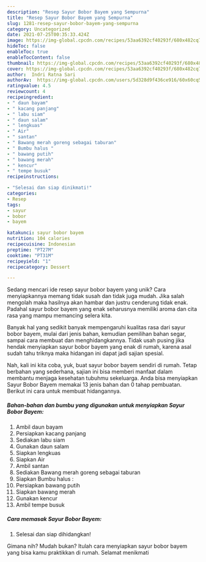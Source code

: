 ```yaml
---
description: "Resep Sayur Bobor Bayem yang Sempurna"
title: "Resep Sayur Bobor Bayem yang Sempurna"
slug: 1281-resep-sayur-bobor-bayem-yang-sempurna
category: Uncategorized
date: 2021-07-25T00:35:33.424Z
image: https://img-global.cpcdn.com/recipes/53aa6392cf40293f/680x482cq70/sayur-bobor-bayem-foto-resep-utama.jpg
hideToc: false
enableToc: true
enableTocContent: false
thumbnail: https://img-global.cpcdn.com/recipes/53aa6392cf40293f/680x482cq70/sayur-bobor-bayem-foto-resep-utama.jpg
cover: https://img-global.cpcdn.com/recipes/53aa6392cf40293f/680x482cq70/sayur-bobor-bayem-foto-resep-utama.jpg
author:  Indri Ratna Sari
authorAv:  https://img-global.cpcdn.com/users/5d328d9f436ce916/60x60cq50/avatar.jpg
ratingvalue: 4.5
reviewcount: 4
recipeingredient:
- " daun bayam"
- " kacang panjang"
- " labu siam"
- " daun salam"
- " lengkuas"
- " Air"
- " santan"
- " Bawang merah goreng sebagai taburan"
- " Bumbu halus "
- " bawang putih"
- " bawang merah"
- " kencur"
- " tempe busuk"
recipeinstructions:

- "Selesai dan siap dinikmati!"
categories:
- Resep
tags:
- sayur
- bobor
- bayem

katakunci: sayur bobor bayem 
nutrition: 104 calories
recipecuisine: Indonesian
preptime: "PT27M"
cooktime: "PT31M"
recipeyield: "1"
recipecategory: Dessert

---
```



Sedang mencari ide resep sayur bobor bayem yang unik? Cara menyiapkannya memang tidak susah dan tidak juga mudah. Jika salah mengolah maka hasilnya akan hambar dan justru cenderung tidak enak. Padahal sayur bobor bayem yang enak seharusnya memiliki aroma dan cita rasa yang mampu memancing selera kita.


Banyak hal yang sedikit banyak mempengaruhi kualitas rasa dari sayur bobor bayem, mulai dari jenis bahan, kemudian pemilihan bahan segar, sampai cara membuat dan menghidangkannya. Tidak usah pusing jika hendak menyiapkan sayur bobor bayem yang enak di rumah, karena asal sudah tahu triknya maka hidangan ini dapat jadi sajian spesial.




Nah, kali ini kita coba, yuk, buat sayur bobor bayem sendiri di rumah. Tetap berbahan yang sederhana, sajian ini bisa memberi manfaat dalam membantu menjaga kesehatan tubuhmu sekeluarga. Anda bisa menyiapkan Sayur Bobor Bayem memakai 13 jenis bahan dan 0 tahap pembuatan. Berikut ini cara untuk membuat hidangannya.

<!--inarticleads1-->

##### Bahan-bahan dan bumbu yang digunakan untuk menyiapkan Sayur Bobor Bayem:

1. Ambil  daun bayam
1. Persiapkan  kacang panjang
1. Sediakan  labu siam
1. Gunakan  daun salam
1. Siapkan  lengkuas
1. Siapkan  Air
1. Ambil  santan
1. Sediakan  Bawang merah goreng sebagai taburan
1. Siapkan  Bumbu halus :
1. Persiapkan  bawang putih
1. Siapkan  bawang merah
1. Gunakan  kencur
1. Ambil  tempe busuk




<!--inarticleads2-->

##### Cara memasak Sayur Bobor Bayem:


1. Selesai dan siap dihidangkan!



Gimana nih? Mudah bukan? Itulah cara menyiapkan sayur bobor bayem yang bisa kamu praktikkan di rumah. Selamat menikmati
